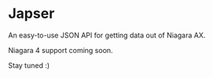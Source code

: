 # Japser

An easy-to-use JSON API for getting data out of Niagara AX.

Niagara 4 support coming soon.

Stay tuned :)